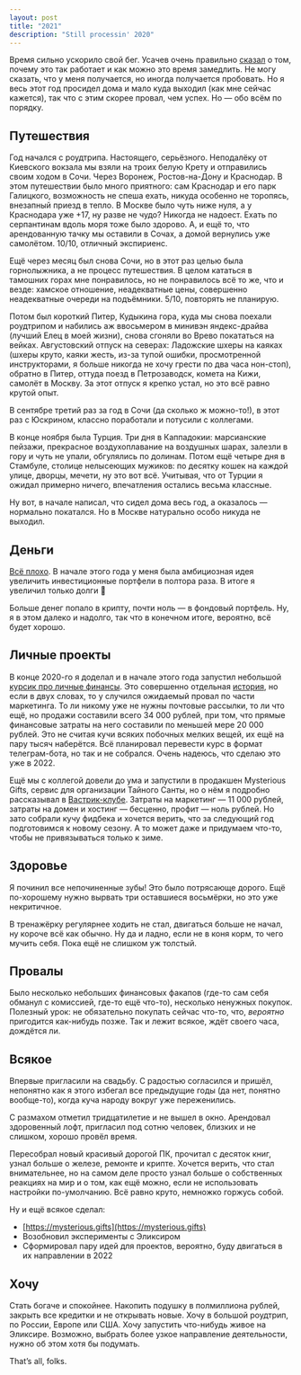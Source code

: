 ```yaml
---
layout: post
title: "2021"
description: "Still processin' 2020"
---
```


Время сильно ускорило свой бег. Усачев очень правильно [сказал](https://www.youtube.com/watch?v=v2qZWHcV2vE) о том, почему это так работает и как можно это время замедлить. Не могу сказать, что у меня получается, но иногда получается пробовать. Но я весь этот год просидел дома и мало куда выходил (как мне сейчас кажется), так что с этим скорее провал, чем успех. Но — обо всём по порядку.

## Путешествия
Год начался с роудтрипа. Настоящего, серьёзного. Неподалёку от Киевского вокзала мы взяли на троих белую Крету и отправились своим ходом в Сочи. Через Воронеж, Ростов-на-Дону и Краснодар. В этом путешествии было много приятного: сам Краснодар и его парк Галицкого, возможность не спеша ехать, никуда особенно не торопясь, внезапный приезд в тепло. В Москве было чуть ниже нуля, а у Краснодара уже +17, ну разве не чудо? Никогда не надоест. Ехать по серпантинам вдоль моря тоже было здорово. А, и ещё то, что арендованную тачку мы оставили в Сочах, а домой вернулись уже самолётом. 10/10, отличный экспириенс.

Ещё через месяц был снова Сочи, но в этот раз целью была горнолыжника, а не процесс путешествия. В целом кататься в тамошних горах мне понравилось, но не понравилось всё то же, что и везде: хамское отношение, неадекватные цены, совершенно неадекватные очереди на подъёмники. 5/10, повторять не планирую.

Потом был короткий Питер, Кудыкина гора, куда мы снова поехали роудтрипом и набились аж ввосьмером в минивэн яндекс-драйва (лучший Елец в моей жизни), снова сгоняли во Врево покататься на вейках. Августовский отпуск на северах: Ладожские шхеры на каяках (шхеры круто, каяки жесть, из-за тупой ошибки, просмотренной инструкторами, я больше никогда не хочу грести по два часа нон-стоп), обратно в Питер, оттуда поезд в Петрозаводск, комета на Кижи, самолёт в Москву. За этот отпуск я крепко устал, но это всё равно крутой опыт.

В сентябре третий раз за год в Сочи (да сколько ж можно-то!), в этот раз с Юскрином, классно поработали и потусили с коллегами.

В конце ноября была Турция. Три дня в Каппадокии: марсианские пейзажи, прекрасное воздухоплавание на воздушных шарах, залезли в гору и чуть не упали, обгулялись по долинам. Потом ещё четыре дня в Стамбуле, столице нелысеющих мужиков: по десятку кошек на каждой улице, дворцы, мечети, ну это вот всё. Учитывая, что от Турции я ожидал примерно ничего, впечатления остались весьма классные.

Ну вот, в начале написал, что сидел дома весь год, а оказалось — нормально покатался. Но в Москве натурально особо никуда не выходил.

## Деньги
 [Всё плохо](https://t.me/successismyonlymthrfckngoption). В начале этого года у меня была амбициозная идея увеличить инвестиционные портфели в полтора раза. В итоге я увеличил только долги 🤡

Больше денег попало в крипту, почти ноль — в фондовый портфель. Ну, я в этом далеко и надолго, так что в конечном итоге, вероятно, всё будет хорошо.

## Личные проекты
В конце 2020-го я доделал и в начале этого года запустил небольшой  [курсик про личные финансы](https://whereismymoney.club/). Это совершенно отдельная [история](https://frey.su/where-is-my-money-newsletter/), но если в двух словах, то у случился ожидаемый провал по части маркетинга. То ли никому уже не нужны почтовые рассылки, то ли что ещё, но продажи составили всего 34 000 рублей, при том, что прямые финансовые затраты на него составили по меньшей мере 20 000 рублей. Это не считая кучи всяких побочных мелких вещей, их ещё на пару тысяч наберётся. Всё планировал перевести курс в формат телеграм-бота, но так и не собрался. Очень надеюсь, что сделаю это уже в 2022.

Ещё мы с коллегой довели до ума и запустили в продакшен Mysterious Gifts, сервис для организации Тайного Санты, но о нём я подробно рассказывал в [Вастрик-клубе](https://vas3k.club/project/12965/). Затраты на маркетинг — 11 000 рублей, затраты на домен и хостинг — бесценно, профит — ноль рублей. Но зато собрали кучу фидбека и хочется верить, что за следующий год подготовимся к новому сезону. А то может даже и придумаем что-то, чтобы не привязываться только к зиме.

## Здоровье
Я починил все непочиненные зубы! Это было потрясающе дорого. Ещё по-хорошему нужно вырвать три оставшиеся восьмёрки, но это уже некритичное.

В тренажёрку регулярнее ходить не стал, двигаться больше не начал, ну короче всё как обычно. Ну да и ладно, если не в коня корм, то чего мучить себя. Пока ещё не слишком уж толстый.

## Провалы
Было несколько небольших финансовых факапов (где-то сам себя обманул с комиссией, где-то ещё что-то), несколько ненужных покупок. Полезный урок: не обязательно покупать сейчас что-то, что, _вероятно_ пригодится как-нибудь позже. Так и лежит всякое, ждёт своего часа, дождётся ли.

## Всякое
Впервые пригласили на свадьбу. С радостью согласился и пришёл, непонятно как я этого избегал все предыдущие годы (да нет, понятно вообще-то), когда куча народу вокруг уже переженились.

С размахом отметил тридцатилетие и не вышел в окно. Арендовал здоровенный лофт, пригласил под сотню человек, близких и не слишком, хорошо провёл время.

Пересобрал новый красивый дорогой ПК, прочитал с десяток книг, узнал больше о железе, ремонте и крипте. Хочется верить, что стал внимательнее, но на самом деле просто узнал больше о собственных реакциях на мир и о том, как ещё можно, если не использовать настройки по-умолчанию. Всё равно круто, немножко горжусь собой.

Ну и ещё всякое сделал:

- [https://mysterious.gifts](https://mysterious.gifts)
- Возобновил эксперименты с Эликсиром
- Сформировал пару идей для проектов, вероятно, буду двигаться в их направлении в 2022


## Хочу
Стать богаче и спокойнее. Накопить подушку в полмиллиона рублей, закрыть все кредитки и не открывать новые. Хочу в большой роудтрип, по России, Европе или США. Хочу запустить что-нибудь живое на Эликсире. Возможно, выбрать более узкое направление деятельности, нужно об этом хотя бы подумать.

That’s all, folks.
